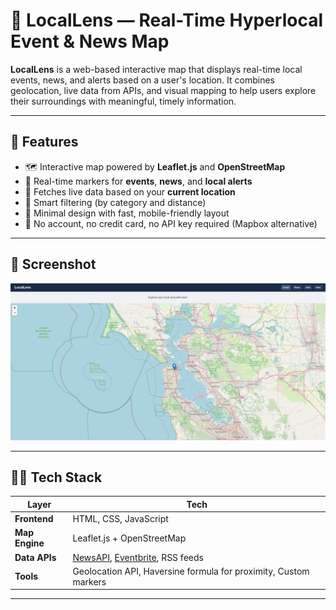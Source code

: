 # 📍 LocalLens — Real-Time Hyperlocal Event & News Map

**LocalLens** is a web-based interactive map that displays real-time local events, news, and alerts based on a user's location. It combines geolocation, live data from APIs, and visual mapping to help users explore their surroundings with meaningful, timely information.

---

## 🌟 Features

- 🗺️ Interactive map powered by **Leaflet.js** and **OpenStreetMap**
- 📍 Real-time markers for **events**, **news**, and **local alerts**
- 📡 Fetches live data based on your **current location**
- 📌 Smart filtering (by category and distance)
- 🎯 Minimal design with fast, mobile-friendly layout
- 🚫 No account, no credit card, no API key required (Mapbox alternative)

---

## 📸 Screenshot

![LocalLens Screenshot](./locallens.png)

---

## 🧑‍💻 Tech Stack

| Layer         | Tech                                   |
|---------------|----------------------------------------|
| **Frontend**  | HTML, CSS, JavaScript                  |
| **Map Engine**| Leaflet.js + OpenStreetMap             |
| **Data APIs** | [NewsAPI](https://newsapi.org/), [Eventbrite](https://www.eventbrite.com/developer/v3/), RSS feeds |
| **Tools**     | Geolocation API, Haversine formula for proximity, Custom markers |

---
